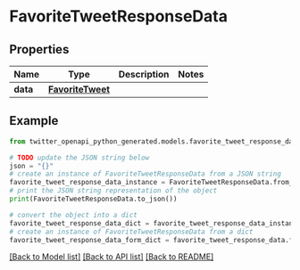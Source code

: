 # FavoriteTweetResponseData


## Properties

Name | Type | Description | Notes
------------ | ------------- | ------------- | -------------
**data** | [**FavoriteTweet**](FavoriteTweet.md) |  | 

## Example

```python
from twitter_openapi_python_generated.models.favorite_tweet_response_data import FavoriteTweetResponseData

# TODO update the JSON string below
json = "{}"
# create an instance of FavoriteTweetResponseData from a JSON string
favorite_tweet_response_data_instance = FavoriteTweetResponseData.from_json(json)
# print the JSON string representation of the object
print(FavoriteTweetResponseData.to_json())

# convert the object into a dict
favorite_tweet_response_data_dict = favorite_tweet_response_data_instance.to_dict()
# create an instance of FavoriteTweetResponseData from a dict
favorite_tweet_response_data_form_dict = favorite_tweet_response_data.from_dict(favorite_tweet_response_data_dict)
```
[[Back to Model list]](../README.md#documentation-for-models) [[Back to API list]](../README.md#documentation-for-api-endpoints) [[Back to README]](../README.md)


